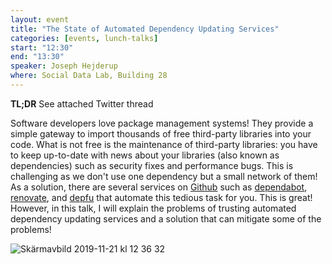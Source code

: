 ```yaml
---
layout: event
title: "The State of Automated Dependency Updating Services"
categories: [events, lunch-talks]
start: "12:30"
end: "13:30"
speaker: Joseph Hejderup
where: Social Data Lab, Building 28
---
```


**TL;DR** See attached Twitter thread

Software developers love package management systems! They provide a simple gateway to import thousands of free third-party libraries into your code. What is not free is the maintenance of third-party libraries: you have to keep up-to-date with news about your libraries (also known as dependencies) such as security fixes and performance bugs. This is challenging as we don't use one dependency but a small network of them! As a solution, there are several services on [Github](https://github.com/) such as [dependabot](https://dependabot.com/), [renovate](https://renovate.whitesourcesoftware.com/), and [depfu](https://depfu.com/) that automate this tedious task for you. This is great! However, in this talk, I will explain the problems of trusting automated dependency updating services and a solution that can mitigate some of the problems!


![Skärmavbild 2019-11-21 kl  12 36 32](https://user-images.githubusercontent.com/2521475/69348493-8f6a3d00-0c76-11ea-8b13-f6f603cb9703.png)
